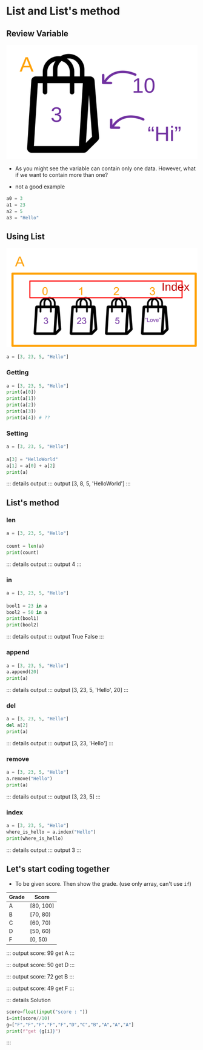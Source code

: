 # List and List's method

## Review Variable

![img](../Variable/variable.svg)

- As you might see the variable can contain only one data. However, what if we want to contain more than one?

- not a good example
```py
a0 = 3
a1 = 23
a2 = 5
a3 = "Hello"
```

## Using List

![img](./list-1.svg)

```py
a = [3, 23, 5, "Hello"]
```

### Getting
```py
a = [3, 23, 5, "Hello"]
print(a[0])
print(a[1])
print(a[2])
print(a[3])
print(a[4]) # ??
```

### Setting
```py
a = [3, 23, 5, "Hello"]

a[3] = "HelloWorld"
a[1] = a[0] + a[2]
print(a)
```

::: details output
::: output
[3, 8, 5, 'HelloWorld']
:::


## List's method

### len
```py
a = [3, 23, 5, "Hello"]

count = len(a)
print(count)
```
::: details output
::: output
4
:::

### in
```py
a = [3, 23, 5, "Hello"]

bool1 = 23 in a
bool2 = 50 in a
print(bool1)
print(bool2)
```


::: details output
::: output
True
False
:::


### append
```py
a = [3, 23, 5, "Hello"]
a.append(20)
print(a)
```

::: details output
::: output
[3, 23, 5, 'Hello', 20]
:::


### del
```py
a = [3, 23, 5, "Hello"]
del a[2]
print(a)
```

::: details output
::: output
[3, 23, 'Hello']
:::

### remove
```py
a = [3, 23, 5, "Hello"]
a.remove("Hello")
print(a)
```


::: details output
::: output
[3, 23, 5]
:::


### index

```py
a = [3, 23, 5, "Hello"]
where_is_hello = a.index("Hello")
print(where_is_hello)
```
::: details output
::: output
3
:::


## Let's start coding together
- To be given score. Then show the grade. (use only array, can't use ```if```)

| Grade | Score |
| --|---|
| A | [80, 100] |
| B | [70, 80) |
| C | [60, 70)
| D | [50, 60)
| F | [0, 50)  

::: output
score: <span class="pyinput">99</span>
get A
:::

::: output
score: <span class="pyinput">50</span>
get D
:::

::: output
score: <span class="pyinput">72</span>
get B
:::

::: output
score: <span class="pyinput">49</span>
get F
:::

::: details Solution
```py
score=float(input("score : "))
i=int(score//10)
g=["F","F","F","F","F","D","C","B","A","A","A"]
print(f"get {g[i]}")
```
:::


